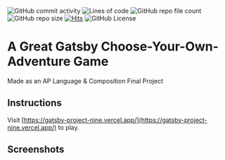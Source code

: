 ![GitHub commit activity](https://img.shields.io/github/commit-activity/t/gitdevhp/GatsbyProject)
![Lines of code](https://img.shields.io/tokei/lines/github/gitdevhp/GatsbyProject?label=lines%20of%20code)
![GitHub repo file count](https://img.shields.io/github/directory-file-count/gitdevhp/GatsbyProject?label=file%20count)
![GitHub repo size](https://img.shields.io/github/repo-size/gitdevhp/GatsbyProject?label=total%20size)
[![Hits](https://hits.seeyoufarm.com/api/count/incr/badge.svg?url=https%3A%2F%2Fgatsby-project-nine.vercel.app&count_bg=%2379C83D&title_bg=%23555555&icon=&icon_color=%23E7E7E7&title=site+views&edge_flat=false)](https://gatsby-project-nine.vercel.app/)
![GitHub License](https://img.shields.io/github/license/gitdevhp/GatsbyProject)

# A Great Gatsby Choose-Your-Own-Adventure Game
Made as an AP Language & Composition Final Project


## Instructions
Visit [https://gatsby-project-nine.vercel.app/](https://gatsby-project-nine.vercel.app/) to play. 

## Screenshots


<script async defer src="https://buttons.github.io/buttons.js"></script>
